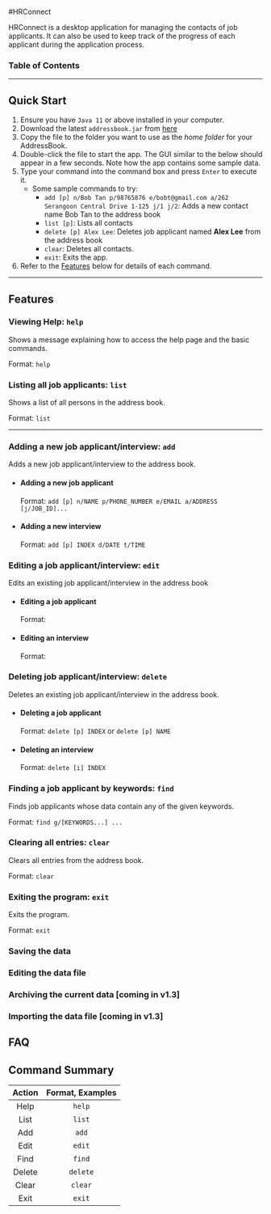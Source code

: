 #HRConnect

HRConnect is a desktop application for managing the contacts of job applicants. It can also be used to keep track of 
the progress of each applicant during the application process.

### Table of Contents

---
## Quick Start
1. Ensure you have `Java 11` or above installed in your computer.
2. Download the latest `addressbook.jar` from <a href="www.google.com">here</a>
3. Copy the file to the folder you want to use as the *home folder* for your AddressBook.
4. Double-click the file to start the app. The GUI similar to the below should appear in a few seconds. Note how the app contains some sample data.
5. Type your command into the command box and press `Enter` to execute it. 
   * Some sample commands to try:
     * `add [p] n/Bob Tan p/98765876 e/bobt@gmail.com a/262 Serangoon Central Drive 1-125 j/1 j/2`: Adds a new contact name Bob Tan to the address book
     * `list [p]`: Lists all contacts
     * `delete [p] Alex Lee`: Deletes job applicant named **Alex Lee** from the address book
     * `clear`: Deletes all contacts.
     * `exit`: Exits the app.
6. Refer to the [Features](name="features") below for details of each command.
---
## Features<a name="features"></a>
### Viewing Help: `help`
Shows a message explaining how to access the help page and the basic commands.

Format: `help`

### Listing all job applicants: `list` <a name="list"></a>
Shows a list of all persons in the address book.

Format: `list`

---

### Adding a new job applicant/interview: `add` <a name="add"></a>
Adds a new job applicant/interview to the address book.

* #### Adding a new job applicant <a name="add-applicant"></a>
  Format: `add [p] n/NAME p/PHONE_NUMBER e/EMAIL a/ADDRESS [j/JOB_ID]...`


* #### Adding a new interview <a name="add-interview"></a>
  Format: `add [p] INDEX d/DATE t/TIME`


### Editing a job applicant/interview: `edit` <a name="edit"></a>
Edits an existing job applicant/interview in the address book

* #### Editing a job applicant <a name="edit-applicant"></a>
    Format:

* #### Editing an interview <a name="edit-interview"></a>
    Format: 

### Deleting job applicant/interview: `delete` <a name="delete"></a>
Deletes an existing job applicant/interview in the address book.

* #### Deleting a job applicant <a name="delete-applicant"></a>
  Format: `delete [p] INDEX` or `delete [p] NAME`

* #### Deleting an interview <a name="delete-interview"></a>
  Format: `delete [i] INDEX`

### Finding a job applicant by keywords: `find` <a name="find"><a/>
Finds job applicants whose data contain any of the given keywords.

Format: `find g/[KEYWORDS...] ...`

### Clearing all entries: `clear` <a name="clear"><a/>
Clears all entries from the address book.

Format: `clear`

### Exiting the program: `exit` <a name="exit"><a/>
Exits the program.

Format: `exit`

### Saving the data <a name="save"></a>
### Editing the data file <a name="modify"></a>
### Archiving the current data [coming in v1.3] <a name="archive"></a>
### Importing the data file [coming in v1.3] <a name="import"></a>

## FAQ <a name="faq"></a>
## Command Summary <a name="summary"></a>

| Action | Format, Examples |
|:------:|:----------------:|
|  Help  |      `help`      |
|  List  |      `list`      |
|  Add   |      `add`       |
|  Edit  |      `edit`      |
|  Find  |      `find`      |
| Delete |     `delete`     |
| Clear  |     `clear`      |
|  Exit  |      `exit`      |

